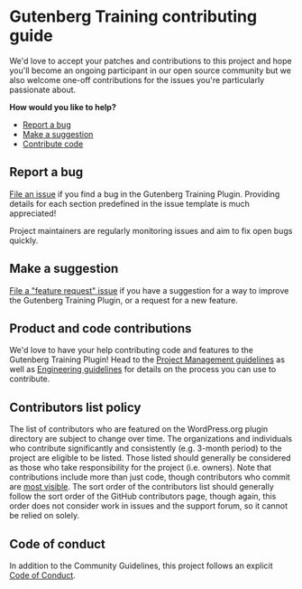 # Gutenberg Training contributing guide

We'd love to accept your patches and contributions to this project and hope you'll become an ongoing participant in our open source community but we also welcome one-off contributions for the issues you're particularly passionate about.

**How would you like to help?**

* [Report a bug](#report-a-bug)
* [Make a suggestion](#make-a-suggestion)
* [Contribute code](#product-and-code-contributions)

## Report a bug

[File an issue](https://github.com/surrealwebs/gutenberg-training/issues/new?template=bug_report.md) if you find a bug in the Gutenberg Training Plugin. Providing details for each section predefined in the issue template is much appreciated!

Project maintainers are regularly monitoring issues and aim to fix open bugs quickly.

## Make a suggestion

[File a "feature request" issue](https://github.com/surrealwebs/gutenberg-training/issues/new?template=feature_request.md) if you have a suggestion for a way to improve the Gutenberg Training Plugin, or a request for a new feature.

## Product and code contributions

We'd love to have your help contributing code and features to the Gutenberg Training Plugin! Head to the [Project Management guidelines](contributing/project-management.md) as well as [Engineering guidelines](contributing/engineering.md) for details on the process you can use to contribute.

## Contributors list policy

The list of contributors who are featured on the WordPress.org plugin directory are subject to change over time. The organizations and individuals who contribute significantly and consistently (e.g. 3-month period) to the project are eligible to be listed. Those listed should generally be considered as those who take responsibility for the project (i.e. owners). Note that contributions include more than just code, though contributors who commit are [most visible](https://github.com/surrealwebs/gutenberg-training/graphs/contributors). The sort order of the contributors list should generally follow the sort order of the GitHub contributors page, though again, this order does not consider work in issues and the support forum, so it cannot be relied on solely.

## Code of conduct

In addition to the Community Guidelines, this project follows an explicit [Code of Conduct](code_of_conduct.md).
